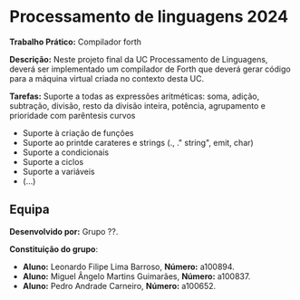 # Processamento de linguagens 2024
**Trabalho Prático:** Compilador forth

**Descrição:** Neste projeto final da UC Processamento de Linguagens, deverá ser implementado um compilador de Forth que deverá gerar código para a máquina virtual criada no contexto desta UC.

**Tarefas:**
Suporte a todas as expressões aritméticas: soma, adição, subtração, divisão, resto da divisão inteira, potência, agrupamento e prioridade com parêntesis curvos
- Suporte à criação de funções
- Suporte ao printde carateres e strings (., ." string", emit, char)
- Suporte a condicionais
- Suporte a ciclos
- Suporte a variáveis
- (...)

## Equipa
**Desenvolvido por:** Grupo ??.

**Constituição do grupo**:
- **Aluno:** Leonardo Filipe Lima Barroso, **Número:** a100894.
- **Aluno:** Miguel Ângelo Martins Guimarães, **Número:** a100837.
- **Aluno:** Pedro Andrade Carneiro, **Número:** a100652.